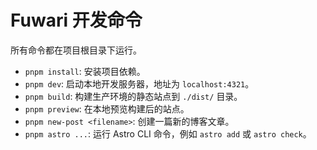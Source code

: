 # Fuwari 开发命令

所有命令都在项目根目录下运行。

- `pnpm install`: 安装项目依赖。
- `pnpm dev`: 启动本地开发服务器，地址为 `localhost:4321`。
- `pnpm build`: 构建生产环境的静态站点到 `./dist/` 目录。
- `pnpm preview`: 在本地预览构建后的站点。
- `pnpm new-post <filename>`: 创建一篇新的博客文章。
- `pnpm astro ...`: 运行 Astro CLI 命令，例如 `astro add` 或 `astro check`。
